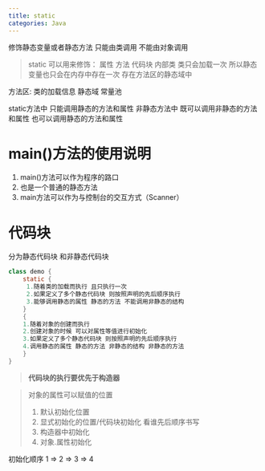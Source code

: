 ```yaml
---
title: static
categories: Java
---
```


修饰静态变量或者静态方法 只能由类调用 不能由对象调用

> static 可以用来修饰： 属性 方法 代码块 内部类
> 类只会加载一次 所以静态变量也只会在内存中存在一次 存在方法区的静态域中

方法区: 类的加载信息 静态域 常量池

static方法中 只能调用静态的方法和属性
非静态方法中 既可以调用非静态的方法和属性 也可以调用静态的方法和属性



# main()方法的使用说明

1. main()方法可以作为程序的路口
2. 也是一个普通的静态方法
3. main方法可以作为与控制台的交互方式（Scanner）



# 代码块

分为静态代码块 和非静态代码块

```java
class demo {
	static {
     1.随着类的加载而执行 且只执行一次
     2.如果定义了多个静态代码块 则按照声明的先后顺序执行
     3.能够调用静态的属性 静态的方法 不能调用非静态的结构
    }
    {
    1.随着对象的创建而执行
    2.创建对象的时候 可以对属性等值进行初始化
    3.如果定义了多个静态代码块 则按照声明的先后顺序执行
    4.调用静态的属性 静态的方法 非静态的结构 非静态的方法
    }
}
```

> **代码块的执行要优先于构造器**

> 对象的属性可以赋值的位置
>
> 1. 默认初始化位置
> 2. 显式初始化的位置/代码块初始化 看谁先后顺序书写
> 3. 构造器中初始化
> 4. 对象.属性初始化

初始化顺序 1 => 2 => 3 => 4
